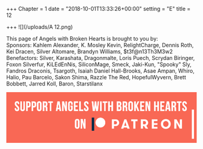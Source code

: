 +++
Chapter = 1
date = "2018-10-01T13:33:26+00:00"
setting = "E"
title = 12

+++
![](/uploads/A 12.png)

This page of Angels with Broken Hearts is brought to you by:  
Sponsors: Kahlem Alexander, K. Mosley Kevin, RelightCharge, Dennis Roth, Kei Dracen, Silver Altomare, Brandyn Williams, $t3f@n13Th3M3w2  
Benefactors: Silver, Karashata, Dragonmalte, Loris Puech, Scrydan Biringer, Foxon Silverfur, KiLEdEnNis, SiliconMage, Smeck, Jaki-Kun, "Spooky" Sly, Fandros Draconis, Tsargoth, Isaiah Daniel Hall-Brooks, Asae Ampan, Whiro, Halio, Pau Barcelo, Sakon Shima, Razzle The Red, HopefulWyvern, Brett Bobbett,  Jarred Koll,  Baron,  Starstilanx

[![](/uploads/patreon-banner.jpg)](https://patreon.com/mbsaunders)